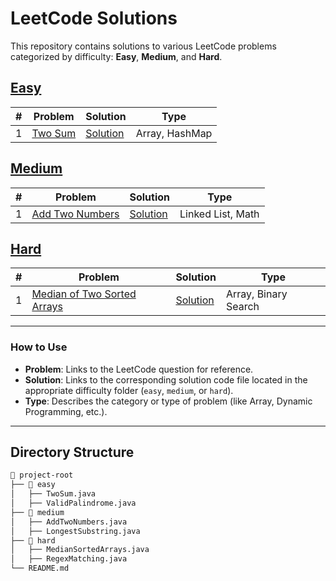 # LeetCode Solutions

This repository contains solutions to various LeetCode problems categorized by difficulty: **Easy**, **Medium**, and **Hard**.

## [Easy](easy)

| #   | Problem                                          | Solution                           | Type           |
| --- | ------------------------------------------------ | ---------------------------------- | -------------- |
| 1   | [Two Sum](https://leetcode.com/problems/two-sum) | [Solution](./solutions/two_sum.py) | Array, HashMap |

## [Medium](medium)

| #   | Problem                                                          | Solution                                   | Type              |
| --- | ---------------------------------------------------------------- | ------------------------------------------ | ----------------- |
| 1   | [Add Two Numbers](https://leetcode.com/problems/add-two-numbers) | [Solution](./solutions/add_two_numbers.py) | Linked List, Math |

## [Hard](hard)

| #   | Problem                                                                                  | Solution                                        | Type                 |
| --- | ---------------------------------------------------------------------------------------- | ----------------------------------------------- | -------------------- |
| 1   | [Median of Two Sorted Arrays](https://leetcode.com/problems/median-of-two-sorted-arrays) | [Solution](./solutions/median_sorted_arrays.py) | Array, Binary Search |

---

### How to Use

- **Problem**: Links to the LeetCode question for reference.
- **Solution**: Links to the corresponding solution code file located in the appropriate difficulty folder (`easy`, `medium`, or `hard`).
- **Type**: Describes the category or type of problem (like Array, Dynamic Programming, etc.).

---

## Directory Structure

```bash
📂 project-root
├── 📂 easy
│   ├── TwoSum.java
│   ├── ValidPalindrome.java
├── 📂 medium
│   ├── AddTwoNumbers.java
│   ├── LongestSubstring.java
├── 📂 hard
│   ├── MedianSortedArrays.java
│   ├── RegexMatching.java
└── README.md
```

